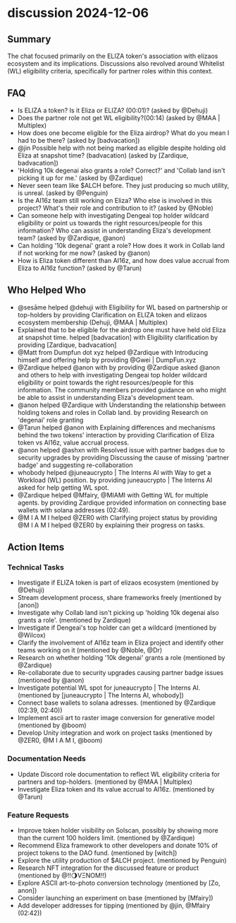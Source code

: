 # discussion 2024-12-06

## Summary

The chat focused primarily on the ELIZA token's association with elizaos ecosystem and its implications. Discussions also revolved around Whitelist (WL) eligibility criteria, specifically for partner roles within this context.

## FAQ

- Is ELIZA a token? Is it Eliza or ELIZA? (00:01)? (asked by @Dehuji)
- Does the partner role not get WL eligibility?(00:14) (asked by @MAA | Multiplex)
- How does one become eligible for the Eliza airdrop? What do you mean I had to be there? (asked by [badvacation])
- @jin Possible help with not being marked as eligible despite holding old Eliza at snapshot time? (badvacation) (asked by [Zardique, badvacation])
- 'Holding 10k degenai also grants a role? Correct?' and 'Collab land isn't picking it up for me.' (asked by @Zardique)
- Never seen team like $ALCH before. They just producing so much utility, is unreal. (asked by @Penguin)
- Is the AI16z team still working on Eliza? Who else is involved in this project? What's their role and contribution to it? (asked by @Noble)
- Can someone help with investigating Dengeai top holder wildcard eligibility or point us towards the right resources/people for this information? Who can assist in understanding Eliza's development team? (asked by @Zardique, @anon)
- Can holding '10k degenai' grant a role? How does it work in Collab land if not working for me now? (asked by @anon)
- How is Eliza token different than AI16z, and how does value accrual from Eliza to AI16z function? (asked by @Tarun)

## Who Helped Who

- @sesāme helped @dehuji with Eligibility for WL based on partnership or top-holders by providing Clarification on ELIZA token and elizaos ecosystem membership (Dehuji, @MAA | Multiplex)
- Explained that to be eligible for the airdrop one must have held old Eliza at snapshot time. helped [badvacation] with Eligibility clarification by providing [Zardique, badvacation]
- @Matt from Dumpfun dot xyz helped @Zardique with Introducing himself and offering help by providing @Gwei | DumpFun.xyz
- @Zardique helped @anon with by providing @Zardique asked @anon and others to help with investigating Dengeai top holder wildcard eligibility or point towards the right resources/people for this information. The community members provided guidance on who might be able to assist in understanding Eliza's development team.
- @anon helped @Zardique with Understanding the relationship between holding tokens and roles in Collab land. by providing Research on 'degenai' role granting
- @Tarun helped @anon with Explaining differences and mechanisms behind the two tokens' interaction by providing Clarification of Eliza token vs AI16z, value accrual process.
- @anon helped @ashxn with Resolved issue with partner badges due to security upgrades by providing Discussing the cause of missing 'partner badge' and suggesting re-collaboration
- whobody helped @juneaucrypto | The Interns AI with Way to get a Workload (WL) position. by providing juneaucrypto | The Interns AI asked for help getting WL spot.
- @Zardique helped @Mfairy, @MIAMI with Getting WL for multiple agents. by providing Zardique provided information on connecting base wallets with solana addresses (02:49).
- @M I A M I helped @ZER0 with Clarifying project status by providing @M I A M I helped @ZER0 by explaining their progress on tasks.

## Action Items

### Technical Tasks

- Investigate if ELIZA token is part of elizaos ecosystem (mentioned by @Dehuji)
- Stream development process, share frameworks freely (mentioned by [anon])
- Investigate why Collab land isn't picking up 'holding 10k degenai also grants a role'. (mentioned by Zardique)
- Investigate if Dengeai's top holder can get a wildcard (mentioned by @Wilcox)
- Clarify the involvement of AI16z team in Eliza project and identify other teams working on it (mentioned by @Noble, @Dr)
- Research on whether holding '10k degenai' grants a role (mentioned by @Zardique)
- Re-collaborate due to security upgrades causing partner badge issues (mentioned by @anon)
- Investigate potential WL spot for juneaucrypto | The Interns AI. (mentioned by [juneaucrypto | The Interns AI, whobody])
- Connect base wallets to solana adresses. (mentioned by @Zardique (02:39, 02:40))
- Implement ascii art to raster image conversion for generative model (mentioned by @boom)
- Develop Unity integration and work on project tasks (mentioned by @ZER0, @M I A M I, @boom)

### Documentation Needs

- Update Discord role documentation to reflect WL eligibility criteria for partners and top-holders. (mentioned by @MAA | Multiplex)
- Investigate Eliza token and its value accrual to AI16z. (mentioned by @Tarun)

### Feature Requests

- Improve token holder visibility on Solscan, possibly by showing more than the current 100 holders limit. (mentioned by @Zardique)
- Recommend Eliza framework to other developers and donate 10% of project tokens to the DAO fund. (mentioned by [witch])
- Explore the utility production of $ALCH project. (mentioned by Penguin)
- Research NFT integration for the discussed feature or product (mentioned by @!!🌖VΞNOM!!)
- Explore ASCII art-to-photo conversion technology (mentioned by [Zo, anon])
- Consider launching an experiment on base (mentioned by [Mfairy])
- Add developer addresses for tipping (mentioned by @jin, @Mfairy (02:42))
